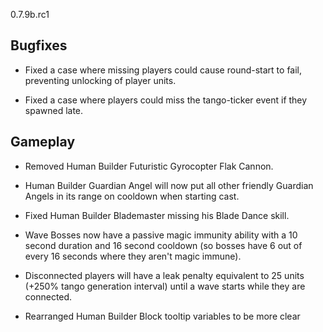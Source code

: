 0.7.9b.rc1

## Bugfixes

- Fixed a case where missing players could cause round-start to fail, preventing unlocking of player units.

- Fixed a case where players could miss the tango-ticker event if they spawned late.

## Gameplay

- Removed Human Builder Futuristic Gyrocopter Flak Cannon.

- Human Builder Guardian Angel will now put all other friendly Guardian Angels in its range on cooldown when starting cast.

- Fixed Human Builder Blademaster missing his Blade Dance skill.

- Wave Bosses now have a passive magic immunity ability with a 10 second duration and 16 second cooldown (so bosses have 6 out of every 16 seconds where they aren't magic immune).

- Disconnected players will have a leak penalty equivalent to 25 units (+250% tango generation interval) until a wave starts while they are connected.

- Rearranged Human Builder Block tooltip variables to be more clear